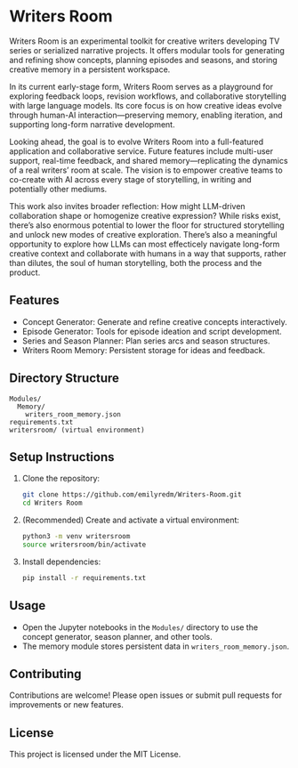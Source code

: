 # Writers Room
Writers Room is an experimental toolkit for creative writers developing TV series or serialized narrative projects. It offers modular tools for generating and refining show concepts, planning episodes and seasons, and storing creative memory in a persistent workspace.

In its current early-stage form, Writers Room serves as a playground for exploring feedback loops, revision workflows, and collaborative storytelling with large language models. Its core focus is on how creative ideas evolve through human-AI interaction—preserving memory, enabling iteration, and supporting long-form narrative development.

Looking ahead, the goal is to evolve Writers Room into a full-featured application and collaborative service. Future features include multi-user support, real-time feedback, and shared memory—replicating the dynamics of a real writers’ room at scale. The vision is to empower creative teams to co-create with AI across every stage of storytelling, in writing and potentially other mediums.

This work also invites broader reflection: How might LLM-driven collaboration shape or homogenize creative expression? While risks exist, there’s also enormous potential to lower the floor for structured storytelling and unlock new modes of creative exploration. There’s also a meaningful opportunity to explore how LLMs can most effecticely navigate long-form creative context and collaborate with humans in a way that supports, rather than dilutes, the soul of human storytelling, both the process and the product.


## Features
- Concept Generator: Generate and refine creative concepts interactively.
- Episode Generator: Tools for episode ideation and script development.
- Series and Season Planner: Plan series arcs and season structures.
- Writers Room Memory: Persistent storage for ideas and feedback.

## Directory Structure
```text
Modules/
  Memory/
    writers_room_memory.json
requirements.txt
writersroom/ (virtual environment)
```


## Setup Instructions
1. Clone the repository:
   ```bash
   git clone https://github.com/emilyredm/Writers-Room.git
   cd Writers Room
   ```
2. (Recommended) Create and activate a virtual environment:
   ```bash
   python3 -m venv writersroom
   source writersroom/bin/activate
   ```
3. Install dependencies:
   ```bash
   pip install -r requirements.txt
   ```

## Usage
- Open the Jupyter notebooks in the `Modules/` directory to use the concept generator, season planner, and other tools.
- The memory module stores persistent data in `writers_room_memory.json`.

## Contributing
Contributions are welcome! Please open issues or submit pull requests for improvements or new features.

## License
This project is licensed under the MIT License.
